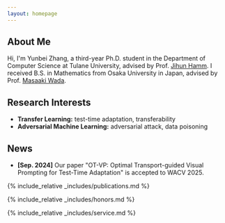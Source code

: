 ```yaml
---
layout: homepage
---
```


## About Me

Hi, I'm Yunbei Zhang, a third-year Ph.D. student in the Department of Computer Science at Tulane University, advised by Prof. [Jihun Hamm](https://www.cs.tulane.edu/~jhamm3/). I received B.S. in Mathematics from Osaka University in Japan, advised by Prof. [Masaaki Wada](http://www4.math.sci.osaka-u.ac.jp/~wada/index.html).

## Research Interests

- **Transfer Learning:** test-time adaptation, transferability
- **Adversarial Machine Learning:** adversarial attack, data poisoning

## News

- **[Sep. 2024]** Our paper "OT-VP: Optimal Transport-guided Visual Prompting for Test-Time Adaptation" is accepted to WACV 2025.


{% include_relative _includes/publications.md %}

{% include_relative _includes/honors.md %}

{% include_relative _includes/service.md %}
